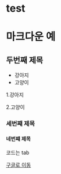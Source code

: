 # test
# 마크다운 예
## 두번째 제목
- 강아지
- 고양이


1.강아지

2.고양이 
### 세번쨰 제목
#### 네번쨰 제목




  코드는 tab
  
  [구글로 이동](https://google.com)
